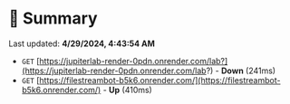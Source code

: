 # 📖 Summary
Last updated: **4/29/2024, 4:43:54 AM**

- `GET` [https://jupiterlab-render-0pdn.onrender.com/lab?](https://jupiterlab-render-0pdn.onrender.com/lab?) - **Down** (241ms)
- `GET` [https://filestreambot-b5k6.onrender.com/](https://filestreambot-b5k6.onrender.com/) - **Up** (410ms)
